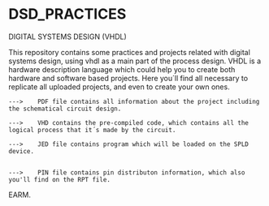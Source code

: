 # DSD_PRACTICES
DIGITAL SYSTEMS DESIGN (VHDL)

This repository contains some practices and projects related with digital systems design, using vhdl as a main part of the process design. VHDL is a hardware description language which could help you to create both hardware and software based projects.
Here you´ll find all necessary to replicate all uploaded projects, and even to create your own ones.


    --->    PDF file contains all information about the project including the schematical circuit design. 
  
    --->    VHD contains the pre-compiled code, which contains all the logical process that it´s made by the circuit.
    
    --->    JED file contains program which will be loaded on the SPLD device.
    
  
    --->    PIN file contains pin distributon information, which also you'll find on the RPT file.
  
 EARM.
